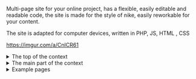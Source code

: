 Multi-page site for your online project, has a flexible, easily editable and readable code, 
the site is made for the style of nike, easily reworkable for your content.

The site is adapted for computer devices, written in PHP, JS, HTML , CSS

https://imgur.com/a/CnICR61
<details>
  <summary>The top of the context</summary>
  https://imgur.com/a/CnICR61
</details>

<details>
  <summary>The main part of the context</summary>
  https://imgur.com/a/8rx1Xrf
</details>

<details>
  <summary>Example pages</summary>
  https://imgur.com/a/lyxnEYO
</details>
